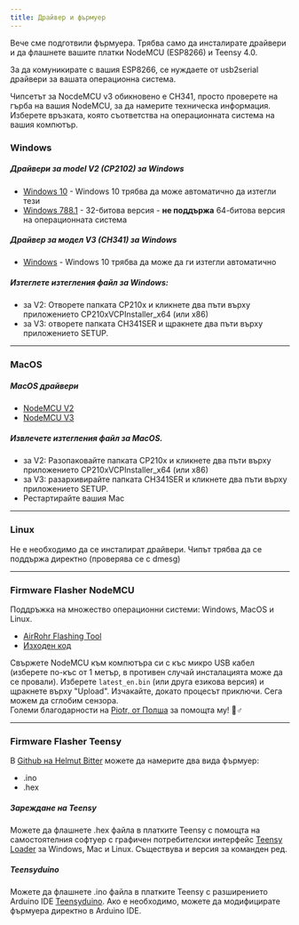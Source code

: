```yaml
---
title: Драйвер и фърмуер
---
```


Вече сме подготвили фърмуера. Трябва само да инсталирате драйвери и да флашнете вашите платки NodeMCU (ESP8266) и Teensy 4.0.

За да комуникирате с вашия ESP8266, се нуждаете от usb2serial драйвери за вашата операционна система.

Чипсетът за NocdeMCU v3 обикновено е CH341, просто проверете на гърба на вашия NodeMCU, за да намерите техническа информация. Изберете връзката, която съответства на операционната система на вашия компютър.

### Windows

##### Драйвери за model V2 (CP2102) за Windows
* [Windows 10](https://www.silabs.com/documents/public/software/CP210x_Universal_Windows_Driver.zip) - Windows 10 трябва да може автоматично да изтегли тези
* [Windows 788.1](https://www.silabs.com/documents/public/software/CP210x_Windows_Drivers.zip) - 32-битова версия - **не поддържа** 64-битова версия на операционната система

##### Драйвер за модел V3 (CH341) за Windows
* [Windows](http://www.wch.cn/downloads/file/5.html) - Windows 10 трябва да може да ги изтегли автоматично

##### Изтеглете изтегления файл за Windows:
* за V2: Отворете папката CP210x и кликнете два пъти върху приложението CP210xVCPInstaller_x64 (или x86)
* за V3: отворете папката CH341SER и щракнете два пъти върху приложението SETUP.

---

### MacOS

##### MacOS драйвери
* [NodeMCU V2](https://www.silabs.com/documents/public/software/Mac_OSX_VCP_Driver.zip)
* [NodeMCU V3](http://www.wch.cn/downloads/file/178.html)

##### Извлечете изтегления файл за MacOS.
* за V2: Разопаковайте папката CP210x и кликнете два пъти върху приложението CP210xVCPInstaller_x64 (или x86)
* за V3: разархивирайте папката CH341SER и кликнете два пъти върху приложението SETUP.
* Рестартирайте вашия Mac

---

### Linux
Не е необходимо да се инсталират драйвери. Чипът трябва да се поддържа директно (проверява се с dmesg)

---
### Firmware Flasher NodeMCU
Поддръжка на множество операционни системи: Windows, MacOS и Linux.

* [AirRohr Flashing Tool](http://firmware.sensor.community/airrohr/flashing-tool/)
* [Изходен код](https://github.com/opendata-stuttgart/airrohr-firmware-flasher/)

Свържете NodeMCU към компютъра си с къс микро USB кабел (изберете по-къс от 1 метър, в противен случай инсталацията може да се провали). Изберете `latest_en.bin` (или друга езикова версия) и щракнете върху "Upload".
Изчакайте, докато процесът приключи. Сега можем да сглобим сензора.
<br>
Големи благодарности на [Piotr, от Полша](https://dropbox.inf.re) за помощта му! 🙋♂️

---
### Firmware Flasher Teensy
В [Github на Helmut Bitter](https://github.com/hbitter/DNMS/tree/master/Firmware) можете да намерите два вида фърмуер:
* .ino
* .hex

##### Зареждане на Teensy
Можете да флашнете .hex файла в платките Teensy с помощта на самостоятелния софтуер с графичен потребителски интерфейс [Teensy Loader](https://www.pjrc.com/teensy/loader.html) за Windows, Mac и Linux.
Съществува и версия за команден ред.

##### Teensyduino
Можете да флашнете .ino файла в платките Teensy с разширението Arduino IDE [Teensyduino](https://www.pjrc.com/teensy/teensyduino.html).
Ако е необходимо, можете да модифицирате фърмуера директно в Arduino IDE.
